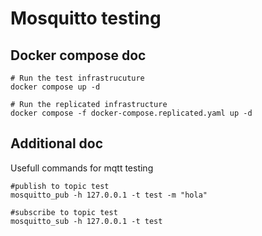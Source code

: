 # Mosquitto testing

## Docker compose doc

```shell
# Run the test infrastrucuture
docker compose up -d
```
```shell
# Run the replicated infrastructure
docker compose -f docker-compose.replicated.yaml up -d
```
## Additional doc

Usefull commands for mqtt testing

```shell
#publish to topic test 
mosquitto_pub -h 127.0.0.1 -t test -m "hola"

#subscribe to topic test
mosquitto_sub -h 127.0.0.1 -t test
```